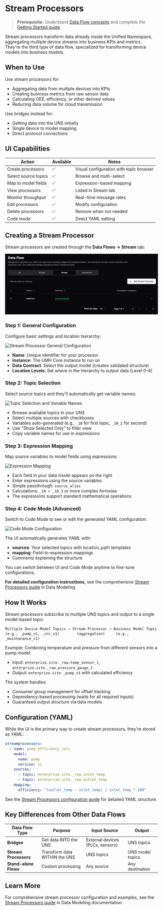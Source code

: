 # Stream Processors

> **Prerequisite:** Understand [Data Flow concepts](README.md) and complete the [Getting Started guide](../../getting-started/).

Stream processors transform data already inside the Unified Namespace, aggregating multiple device streams into business KPIs and metrics. They're the third type of data flow, specialized for transforming device models into business models.

## When to Use

Use stream processors for:
- Aggregating data from multiple devices into KPIs
- Creating business metrics from raw sensor data
- Calculating OEE, efficiency, or other derived values
- Reducing data volume for cloud transmission

Use bridges instead for:
- Getting data into the UNS initially
- Single device to model mapping
- Direct protocol connections

## UI Capabilities

| Action | Available | Notes |
|--------|-----------|-------|
| Create processors | ✅ | Visual configuration with topic browser |
| Select source topics | ✅ | Browse and multi-select |
| Map to model fields | ✅ | Expression-based mapping |
| View processors | ✅ | Listed in Stream tab |
| Monitor throughput | ✅ | Real-time message rates |
| Edit processors | ✅ | Modify configuration |
| Delete processors | ✅ | Remove when not needed |
| Code mode | ✅ | Direct YAML editing |

## Creating a Stream Processor

Stream processors are created through the **Data Flows → Stream** tab:

![Stream Processors List](../data-modeling/images/stream-processors.png)

### Step 1: General Configuration

Configure basic settings and location hierarchy:

![Stream Processor General Configuration](./images/stream-processor-general.png)

- **Name**: Unique identifier for your processor
- **Instance**: The UMH Core instance to run on
- **Data Contract**: Select the output model (creates validated structure)
- **Location Levels**: Set where in the hierarchy to output data (Level 0-4)

### Step 2: Topic Selection

Select source topics and they'll automatically get variable names:

![Topic Selection and Variable Names](./images/stream-processor-topic-selection.png)

- Browse available topics in your UNS
- Select multiple sources with checkboxes
- Variables auto-generated (e.g., `_10` for first topic, `_10_2` for second)
- Use "Show Selected Only" to filter view
- Copy variable names for use in expressions

### Step 3: Expression Mapping

Map source variables to model fields using expressions:

![Expression Mapping](./images/stream-processor-expression-mapping.png)

- Each field in your data model appears on the right
- Enter expressions using the source variables
- Simple passthrough: `source_alias`
- Calculations: `_10 + _10_2` or more complex formulas
- The expressions support standard mathematical operations

### Step 4: Code Mode (Advanced)

Switch to Code Mode to see or edit the generated YAML configuration:

![Code Mode Configuration](./images/stream-processor-code-mode.png)

The UI automatically generates YAML with:
- **sources**: Your selected topics with location_path templates
- **mapping**: Field-to-expression mappings
- Comments explaining the structure

You can switch between UI and Code Mode anytime to fine-tune configurations.

**For detailed configuration instructions**, see the comprehensive [Stream Processors guide](../data-modeling/stream-processors.md) in Data Modeling.

## How It Works

Stream processors subscribe to multiple UNS topics and output to a single model-based topic:

```text
Multiple Device Model Topics → Stream Processor → Business Model Topic
(e.g., _pump_v1, _cnc_v1)        (aggregation)     (e.g., _maintenance_v1)
```

Example: Combining temperature and pressure from different sensors into a pump model:
- Input: `enterprise.site._raw.temp_sensor_1`, `enterprise.site._raw.pressure_gauge_2`  
- Output: `enterprise.site._pump_v1` with calculated efficiency

The system handles:
- Consumer group management for offset tracking
- Dependency-based processing (waits for all required inputs)
- Guaranteed output structure via data models

## Configuration (YAML)

While the UI is the primary way to create stream processors, they're stored as YAML:

```yaml
streamprocessors:
  - name: pump_efficiency_calc
    model:
      name: pump
      version: v1
    sources:
      - topic: enterprise.site._raw.inlet_temp
      - topic: enterprise.site._raw.outlet_temp
    mapping:
      efficiency: "(outlet_temp - inlet_temp) / inlet_temp * 100"
```

See the [Stream Processors configuration guide](../data-modeling/stream-processors.md) for detailed YAML structure.

## Key Differences from Other Data Flows

| Data Flow Type | Purpose | Input Source | Output |
|----------------|---------|--------------|--------|
| **Bridges** | Get data INTO the UNS | External devices (PLCs, sensors) | UNS topics |
| **Stream Processors** | Transform data WITHIN the UNS | UNS topics | UNS model topics |
| **Stand-alone Flows** | Custom processing | Any source | Any destination |

## Learn More

For comprehensive stream processor configuration and examples, see the [Stream Processors guide](../data-modeling/stream-processors.md) in Data Modeling documentation.